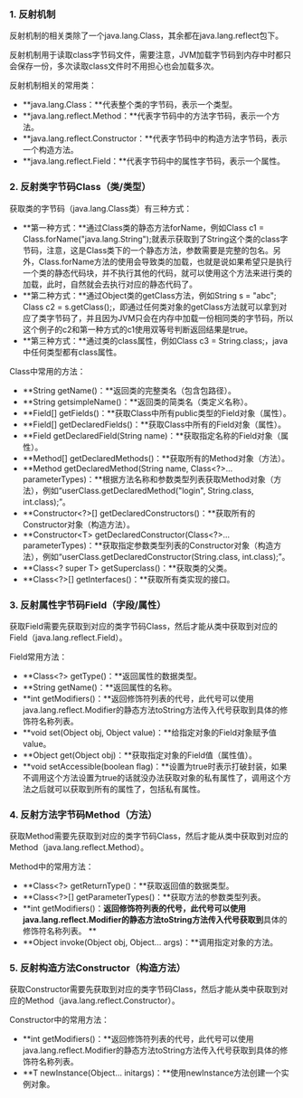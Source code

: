 ### 1. 反射机制

反射机制的相关类除了一个java.lang.Class，其余都在java.lang.reflect包下。

反射机制用于读取class字节码文件，需要注意，JVM加载字节码到内存中时都只会保存一份，多次读取class文件时不用担心也会加载多次。

反射机制相关的常用类：

* **java.lang.Class：**代表整个类的字节码，表示一个类型。
* **java.lang.reflect.Method：**代表字节码中的方法字节码，表示一个方法。
* **java.lang.reflect.Constructor：**代表字节码中的构造方法字节码，表示一个构造方法。
* **java.lang.reflect.Field：**代表字节码中的属性字节码，表示一个属性。

 

### 2. 反射类字节码Class（类/类型）

获取类的字节码（java.lang.Class类）有三种方式：

* **第一种方式：**通过Class类的静态方法forName，例如Class c1 = Class.forName\("java.lang.String"\);就表示获取到了String这个类的class字节码，注意，这是Class类下的一个静态方法，参数需要是完整的包名。另外，Class.forName方法的使用会导致类的加载，也就是说如果希望只是执行一个类的静态代码块，并不执行其他的代码，就可以使用这个方法来进行类的加载，此时，自然就会去执行对应的静态代码了。
* **第二种方式：**通过Object类的getClass方法，例如String s = "abc"; Class c2 = s.getClass\(\);，即通过任何类对象的getClass方法就可以拿到对应了类字节码了，并且因为JVM只会在内存中加载一份相同类的字节码，所以这个例子的c2和第一种方式的c1使用双等号判断返回结果是true。
* **第三种方式：**通过类的class属性，例如Class c3 = String.class;，java中任何类型都有class属性。

Class中常用的方法：

* **String getName\(\)：**返回类的完整类名（包含包路径）。
* **String getsimpleName\(\)：**返回类的简类名（类定义名称）。
* **Field\[\] getFields\(\)：**获取Class中所有public类型的Field对象（属性）。
* **Field\[\] getDeclaredFields\(\)：**获取Class中所有的Field对象（属性）。
* **Field getDeclaredField\(String name\)：**获取指定名称的Field对象（属性）。
* **Method\[\] getDeclaredMethods\(\)：**获取所有的Method对象（方法）。
* **Method getDeclaredMethod\(String name, Class&lt;?&gt;... parameterTypes\)：**根据方法名称和参数类型列表获取Method对象（方法），例如“userClass.getDeclaredMethod\("login", String.class, int.class\);”。
* **Constructor&lt;?&gt;\[\] getDeclaredConstructors\(\)：**获取所有的Constructor对象（构造方法）。
* **Constructor&lt;T&gt; getDeclaredConstructor\(Class&lt;?&gt;... parameterTypes\)：**获取指定参数类型列表的Constructor对象（构造方法），例如“userClass.getDeclaredConstructor\(String.class, int.class\);”。
* **Class&lt;? super T&gt; getSuperclass\(\)：**获取类的父类。
* **Class&lt;?&gt;\[\] getInterfaces\(\)：**获取所有类实现的接口。

 

### 3. 反射属性字节码Field（字段/属性）

获取Field需要先获取到对应的类字节码Class，然后才能从类中获取到对应的Field（java.lang.reflect.Field）。

Field常用方法：

* **Class&lt;?&gt; getType\(\)：**返回属性的数据类型。
* **String getName\(\)：**返回属性的名称。
* **int getModifiers\(\)：**返回修饰符列表的代号，此代号可以使用java.lang.reflect.Modifier的静态方法toString方法传入代号获取到具体的修饰符名称列表。
* **void set\(Object obj, Object value\)：**给指定对象的Field对象赋予值value。
* **Object get\(Object obj\)：**获取指定对象的Field值（属性值）。
* **void setAccessible\(boolean flag\)：**设置为true时表示打破封装，如果不调用这个方法设置为true的话就没办法获取对象的私有属性了，调用这个方法之后就可以获取到所有的属性了，包括私有属性。

 

### 4. 反射方法字节码Method（方法）

获取Method需要先获取到对应的类字节码Class，然后才能从类中获取到对应的Method（java.lang.reflect.Method）。

Method中的常用方法：

* **Class&lt;?&gt; getReturnType\(\)：**获取返回值的数据类型。
* **Class&lt;?&gt;\[\] getParameterTypes\(\)：**获取方法的参数类型列表。
* **int getModifiers\(\)：**返回修饰符列表的代号，此代号可以使用java.lang.reflect.Modifier的静态方法toString方法传入代号获取到**具体的修饰符名称列表。  **
* **Object invoke\(Object obj, Object... args\)：**调用指定对象的方法。

 

### 5. 反射构造方法Constructor（构造方法）

获取Constructor需要先获取到对应的类字节码Class，然后才能从类中获取到对应的Method（java.lang.reflect.Constructor）。

Constructor中的常用方法：

* **int getModifiers\(\)：**返回修饰符列表的代号，此代号可以使用java.lang.reflect.Modifier的静态方法toString方法传入代号获取到具体的修饰符名称列表。
* **T newInstance\(Object... initargs\)：**使用newInstance方法创建一个实例对象。



